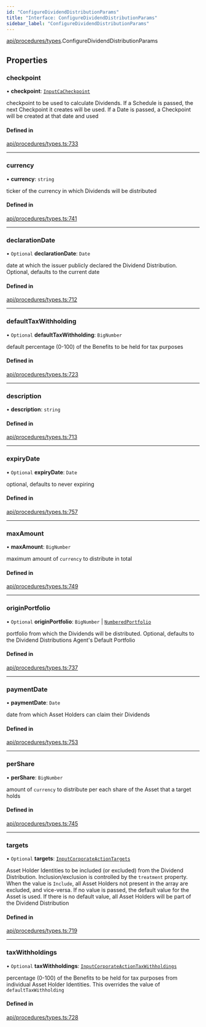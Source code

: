 ```yaml
---
id: "ConfigureDividendDistributionParams"
title: "Interface: ConfigureDividendDistributionParams"
sidebar_label: "ConfigureDividendDistributionParams"
---
```


[api/procedures/types](../../../../../modules/API/Procedures/Types/Types.md).ConfigureDividendDistributionParams

## Properties

### checkpoint

• **checkpoint**: [`InputCaCheckpoint`](../../../../../modules/API/Entities/Asset/Checkpoints/Types/Types.md#inputcacheckpoint)

checkpoint to be used to calculate Dividends. If a Schedule is passed, the next Checkpoint it creates will be used.
  If a Date is passed, a Checkpoint will be created at that date and used

#### Defined in

[api/procedures/types.ts:733](https://github.com/PolymeshAssociation/polymesh-sdk/blob/2d3ac2aea/src/api/procedures/types.ts#L733)

___

### currency

• **currency**: `string`

ticker of the currency in which Dividends will be distributed

#### Defined in

[api/procedures/types.ts:741](https://github.com/PolymeshAssociation/polymesh-sdk/blob/2d3ac2aea/src/api/procedures/types.ts#L741)

___

### declarationDate

• `Optional` **declarationDate**: `Date`

date at which the issuer publicly declared the Dividend Distribution. Optional, defaults to the current date

#### Defined in

[api/procedures/types.ts:712](https://github.com/PolymeshAssociation/polymesh-sdk/blob/2d3ac2aea/src/api/procedures/types.ts#L712)

___

### defaultTaxWithholding

• `Optional` **defaultTaxWithholding**: `BigNumber`

default percentage (0-100) of the Benefits to be held for tax purposes

#### Defined in

[api/procedures/types.ts:723](https://github.com/PolymeshAssociation/polymesh-sdk/blob/2d3ac2aea/src/api/procedures/types.ts#L723)

___

### description

• **description**: `string`

#### Defined in

[api/procedures/types.ts:713](https://github.com/PolymeshAssociation/polymesh-sdk/blob/2d3ac2aea/src/api/procedures/types.ts#L713)

___

### expiryDate

• `Optional` **expiryDate**: `Date`

optional, defaults to never expiring

#### Defined in

[api/procedures/types.ts:757](https://github.com/PolymeshAssociation/polymesh-sdk/blob/2d3ac2aea/src/api/procedures/types.ts#L757)

___

### maxAmount

• **maxAmount**: `BigNumber`

maximum amount of `currency` to distribute in total

#### Defined in

[api/procedures/types.ts:749](https://github.com/PolymeshAssociation/polymesh-sdk/blob/2d3ac2aea/src/api/procedures/types.ts#L749)

___

### originPortfolio

• `Optional` **originPortfolio**: `BigNumber` \| [`NumberedPortfolio`](../../../../../classes/API/Entities/NumberedPortfolio/NumberedPortfolio.md)

portfolio from which the Dividends will be distributed. Optional, defaults to the Dividend Distributions Agent's Default Portfolio

#### Defined in

[api/procedures/types.ts:737](https://github.com/PolymeshAssociation/polymesh-sdk/blob/2d3ac2aea/src/api/procedures/types.ts#L737)

___

### paymentDate

• **paymentDate**: `Date`

date from which Asset Holders can claim their Dividends

#### Defined in

[api/procedures/types.ts:753](https://github.com/PolymeshAssociation/polymesh-sdk/blob/2d3ac2aea/src/api/procedures/types.ts#L753)

___

### perShare

• **perShare**: `BigNumber`

amount of `currency` to distribute per each share of the Asset that a target holds

#### Defined in

[api/procedures/types.ts:745](https://github.com/PolymeshAssociation/polymesh-sdk/blob/2d3ac2aea/src/api/procedures/types.ts#L745)

___

### targets

• `Optional` **targets**: [`InputCorporateActionTargets`](../../../../../modules/Types/Types.md#inputcorporateactiontargets)

Asset Holder Identities to be included (or excluded) from the Dividend Distribution. Inclusion/exclusion is controlled by the `treatment`
  property. When the value is `Include`, all Asset Holders not present in the array are excluded, and vice-versa. If no value is passed,
  the default value for the Asset is used. If there is no default value, all Asset Holders will be part of the Dividend Distribution

#### Defined in

[api/procedures/types.ts:719](https://github.com/PolymeshAssociation/polymesh-sdk/blob/2d3ac2aea/src/api/procedures/types.ts#L719)

___

### taxWithholdings

• `Optional` **taxWithholdings**: [`InputCorporateActionTaxWithholdings`](../../../../../modules/Types/Types.md#inputcorporateactiontaxwithholdings)

percentage (0-100) of the Benefits to be held for tax purposes from individual Asset Holder Identities.
  This overrides the value of `defaultTaxWithholding`

#### Defined in

[api/procedures/types.ts:728](https://github.com/PolymeshAssociation/polymesh-sdk/blob/2d3ac2aea/src/api/procedures/types.ts#L728)
